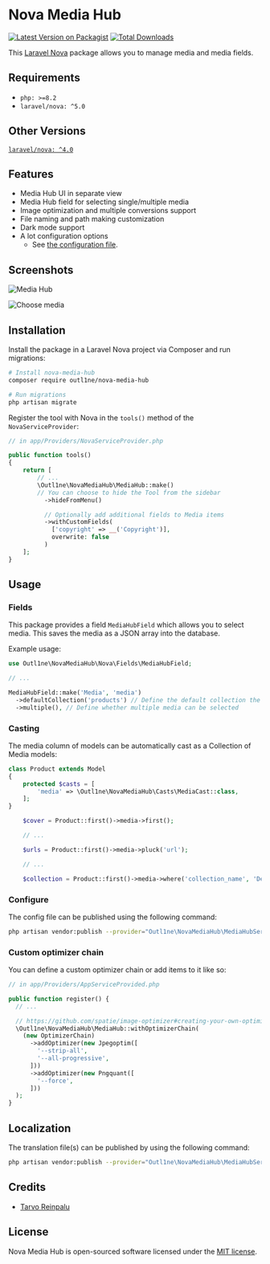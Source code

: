 # Nova Media Hub

[![Latest Version on Packagist](https://img.shields.io/packagist/v/outl1ne/nova-media-hub.svg?style=flat-square)](https://packagist.org/packages/outl1ne/nova-media-hub)
[![Total Downloads](https://img.shields.io/packagist/dt/outl1ne/nova-media-hub.svg?style=flat-square)](https://packagist.org/packages/outl1ne/nova-media-hub)

This [Laravel Nova](https://nova.laravel.com) package allows you to manage media and media fields.

## Requirements

- `php: >=8.2`
- `laravel/nova: ^5.0`

## Other Versions

[`laravel/nova: ^4.0`](https://github.com/outl1ne/nova-mediahub-field/tree/nova-v4)<br>

## Features

- Media Hub UI in separate view
- Media Hub field for selecting single/multiple media
- Image optimization and multiple conversions support
- File naming and path making customization
- Dark mode support
- A lot configuration options
  - See [the configuration file](config/nova-media-hub.php).

## Screenshots

![Media Hub](docs/media-hub-dark.jpeg)

![Choose media](docs/choose-media-dark.jpeg)

## Installation

Install the package in a Laravel Nova project via Composer and run migrations:

```bash
# Install nova-media-hub
composer require outl1ne/nova-media-hub

# Run migrations
php artisan migrate
```

Register the tool with Nova in the `tools()` method of the `NovaServiceProvider`:

```php
// in app/Providers/NovaServiceProvider.php

public function tools()
{
    return [
        // ...
        \Outl1ne\NovaMediaHub\MediaHub::make()
        // You can choose to hide the Tool from the sidebar
          ->hideFromMenu()

          // Optionally add additional fields to Media items
          ->withCustomFields(
            ['copyright' => __('Copyright')],
            overwrite: false
          )
    ];
}
```

## Usage

### Fields

This package provides a field `MediaHubField` which allows you to select media. This saves the media as a JSON array into the database.

Example usage:

```php
use Outl1ne\NovaMediaHub\Nova\Fields\MediaHubField;

// ...

MediaHubField::make('Media', 'media')
  ->defaultCollection('products') // Define the default collection the "Choose media" modal shows
  ->multiple(), // Define whether multiple media can be selected
```

### Casting

The media column of models can be automatically cast as a Collection of Media models:

```php
class Product extends Model
{
    protected $casts = [
        'media' => \Outl1ne\NovaMediaHub\Casts\MediaCast::class,
    ];
}
```

```php
    $cover = Product::first()->media->first();

    // ...

    $urls = Product::first()->media->pluck('url');

    // ...

    $collection = Product::first()->media->where('collection_name', 'Details');
```

### Configure

The config file can be published using the following command:

```bash
php artisan vendor:publish --provider="Outl1ne\NovaMediaHub\MediaHubServiceProvider" --tag="config"
```

### Custom optimizer chain

You can define a custom optimizer chain or add items to it like so:

```php
// in app/Providers/AppServiceProvided.php

public function register() {
  // ...

  // https://github.com/spatie/image-optimizer#creating-your-own-optimization-chains
  \Outl1ne\NovaMediaHub\MediaHub::withOptimizerChain(
    (new OptimizerChain)
      ->addOptimizer(new Jpegoptim([
        '--strip-all',
        '--all-progressive',
      ]))
      ->addOptimizer(new Pngquant([
        '--force',
      ]))
  );
}

```

## Localization

The translation file(s) can be published by using the following command:

```bash
php artisan vendor:publish --provider="Outl1ne\NovaMediaHub\MediaHubServiceProvider" --tag="translations"
```

## Credits

- [Tarvo Reinpalu](https://github.com/Tarpsvo)

## License

Nova Media Hub is open-sourced software licensed under the [MIT license](LICENSE.md).
